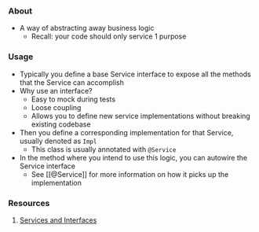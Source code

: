 ### About
- A way of abstracting away business logic
	- Recall: your code should only service 1 purpose
### Usage
* Typically you define a base Service interface to expose all the methods that the Service can accomplish
* Why use an interface?
	* Easy to mock during tests
	* Loose coupling
	* Allows you to define new service implementations without breaking existing codebase
* Then you define a corresponding implementation for that Service, usually denoted as `Impl` 
	* This class is usually annotated with `@Service`
* In the method where you intend to use this logic, you can autowire the Service interface
	* See [[@Service]] for more information on how it picks up the implementation
### Resources
1. [Services and Interfaces](https://davidgiard.com/java-services-and-interfaces-in-a-spring-boot-application)
